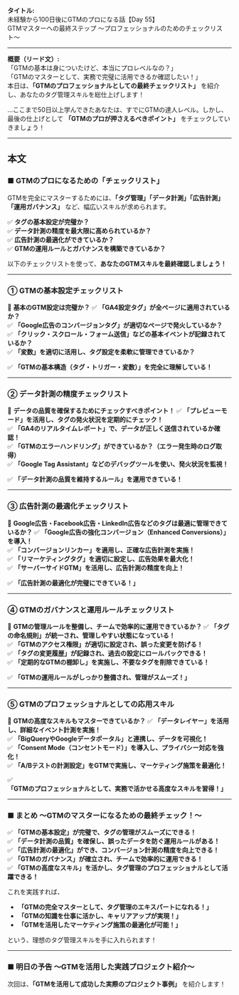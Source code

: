 **タイトル:**  
未経験から100日後にGTMのプロになる話【Day 55】  
GTMマスターへの最終ステップ 〜プロフェッショナルのためのチェックリスト〜

---

**概要（リード文）:**  
「GTMの基本は身についたけど、本当にプロレベルなの？」  
「GTMのマスターとして、実務で完璧に活用できるか確認したい！」  
本日は、**「GTMのプロフェッショナルとしての最終チェックリスト」** を紹介し、あなたのタグ管理スキルを総仕上げします！

…ここまで50日以上学んできたあなたは、すでにGTMの達人レベル。しかし、最後の仕上げとして **「GTMのプロが押さえるべきポイント」** をチェックしていきましょう！

---

## **本文**

### ■ GTMのプロになるための「チェックリスト」

GTMを完全にマスターするためには、**「タグ管理」「データ計測」「広告計測」「運用ガバナンス」** など、幅広いスキルが求められます。

✅ **タグの基本設定が完璧か？**  
✅ **データ計測の精度を最大限に高められているか？**  
✅ **広告計測の最適化ができているか？**  
✅ **GTMの運用ルールとガバナンスを構築できているか？**  

以下のチェックリストを使って、**あなたのGTMスキルを最終確認しましょう！**

---

### **① GTMの基本設定チェックリスト**

📌 **基本のGTM設定は完璧か？**
✅ **「GA4設定タグ」が全ページに適用されているか？**  
✅ **「Google広告のコンバージョンタグ」が適切なページで発火しているか？**  
✅ **「クリック・スクロール・フォーム送信」などの基本イベントが記録されているか？**  
✅ **「変数」を適切に活用し、タグ設定を柔軟に管理できているか？**  

✅ **「GTMの基本構造（タグ・トリガー・変数）」を完全に理解している！**

---

### **② データ計測の精度チェックリスト**

📌 **データの品質を確保するためにチェックすべきポイント！**
✅ **「プレビューモード」を活用し、タグの発火状況を定期的にチェック！**  
✅ **「GA4のリアルタイムレポート」で、データが正しく送信されているか確認！**  
✅ **「GTMのエラーハンドリング」ができているか？（エラー発生時のログ取得）**  
✅ **「Google Tag Assistant」などのデバッグツールを使い、発火状況を監視！**  

✅ **「データ計測の品質を維持するルール」を運用できている！**

---

### **③ 広告計測の最適化チェックリスト**

📌 **Google広告・Facebook広告・LinkedIn広告などのタグは最適に管理できているか？**
✅ **「Google広告の強化コンバージョン（Enhanced Conversions）」を導入！**  
✅ **「コンバージョンリンカー」を適用し、正確な広告計測を実施！**  
✅ **「リマーケティングタグ」を適切に設定し、広告効果を最大化！**  
✅ **「サーバーサイドGTM」を活用し、広告計測の精度を向上！**  

✅ **「広告計測の最適化が完璧にできている！」**

---

### **④ GTMのガバナンスと運用ルールチェックリスト**

📌 **GTMの管理ルールを整備し、チームで効率的に運用できているか？**
✅ **「タグの命名規則」が統一され、管理しやすい状態になっている！**  
✅ **「GTMのアクセス権限」が適切に設定され、誤った変更を防げる！**  
✅ **「タグの変更履歴」が記録され、過去の設定にロールバックできる！**  
✅ **「定期的なGTMの棚卸し」を実施し、不要なタグを削除できている！**  

✅ **「GTMの運用ルールがしっかり整備され、管理がスムーズ！」**

---

### **⑤ GTMのプロフェッショナルとしての応用スキル**

📌 **GTMの高度なスキルもマスターできているか？**
✅ **「データレイヤー」を活用し、詳細なイベント計測を実施！**  
✅ **「BigQueryやGoogleデータポータル」と連携し、データを可視化！**  
✅ **「Consent Mode（コンセントモード）」を導入し、プライバシー対応を強化！**  
✅ **「A/Bテストの計測設定」をGTMで実施し、マーケティング施策を最適化！**  

✅ **「GTMのプロフェッショナルとして、実務で活かせる高度なスキルを習得！」**

---

### **■ まとめ 〜GTMのマスターになるための最終チェック！〜**

✅ **「GTMの基本設定」が完璧で、タグの管理がスムーズにできる！**  
✅ **「データ計測の品質」を確保し、誤ったデータを防ぐ運用ルールがある！**  
✅ **「広告計測の最適化」ができ、コンバージョン計測の精度を向上できる！**  
✅ **「GTMのガバナンス」が確立され、チームで効率的に運用できる！**  
✅ **「GTMの高度なスキル」を活かし、タグ管理のプロフェッショナルとして活躍できる！**  

これを実践すれば、
- **「GTMの完全マスターとして、タグ管理のエキスパートになれる！」**
- **「GTMの知識を仕事に活かし、キャリアアップが実現！」**
- **「GTMを活用したマーケティング施策の最適化が可能！」**

という、理想のタグ管理スキルを手に入れられます！

---

### **■ 明日の予告 〜GTMを活用した実践プロジェクト紹介〜**

次回は、**「GTMを活用して成功した実際のプロジェクト事例」** を紹介します！

